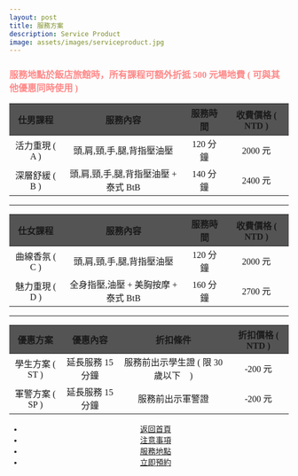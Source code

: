```yaml
---
layout: post
title: 服務方案
description: Service Product
image: assets/images/serviceproduct.jpg
---
```

 <!-- <center><img src="{{ site.baseurl }}/{{ page.image }}" width="800" height="400"> </center> -->

<div style="font-family:Microsoft JhengHei;"> 

<div class="box">
	<h3><font color="#FF8888">服務地點於飯店旅館時，所有課程可額外折抵 500 元場地費 ( 可與其他優惠同時使用 )</font></h3>
</div>

<div class="table">
	<table>
		<thead>
			<tr bgcolor="#545454">
				<th><center>仕男課程</center></th>
				<th><center>服務內容</center></th>
				<th><center>服務時間</center></th>
                <th><center>收費價格 ( NTD )</center></th>
			</tr>
		</thead>
		<tbody>
			<tr>
				<td><center>活力重現 ( A )</center></td>
				<td><center>頭,肩,頸,手,腿,背指壓油壓</center></td>
				<td><center>120 分鐘</center></td>
                <td><center>2000 元</center></td>
			</tr>
			<tr>
				<td><center>深層舒緩 ( B ) </center></td>
				<td><center>頭,肩,頸,手,腿,背指壓油壓 + 泰式 BtB</center></td>
				<td><center>140 分鐘</center></td>
                <td><center>2400 元</center></td>
			</tr>
		</tbody>
	</table>
</div>

<hr color="white" size="4" color="yellow">

<div class="table-wrapper">
	<table>
		<thead>
			<tr bgcolor="#545454" vertical="midle">
				<th><center>仕女課程</center></th>
				<th><center>服務內容</center></th>
				<th><center>服務時間</center></th>
                <th><center>收費價格 ( NTD )</center></th>
			</tr>
		</thead>
		<tbody>
            <tr>
				<td><center>曲線香氛 ( C )</center></td>
				<td><center>頭,肩,頸,手,腿,背指壓油壓</center></td>
				<td><center>120 分鐘</center></td>
                <td><center>2000 元</center></td>
			</tr>
            <tr>
				<td><center>魅力重現 ( D )</center></td>
				<td><center>全身指壓,油壓 + 美胸按摩 + 泰式 BtB</center></td>
				<td><center>160 分鐘</center></td>
                <td><center>2700 元</center></td>
			</tr>
		</tbody>
	</table>
</div>

<hr color="white" size="4" color="yellow">

<div class="table-wrapper">
	<table>
		<thead>
			<tr bgcolor="#545454">
				<th><center>優惠方案</center></th>
                <th><center>優惠內容</center></th>
				<th><center>折扣條件</center></th>
                <th><center>折扣價格 ( NTD )</center></th>
			</tr>
		</thead>
		<tbody>
            <tr>
				<td><center>學生方案 ( ST )</center></td>
                <td><center>延長服務 15 分鐘</center></td>
				<td><center>服務前出示學生證 ( 限 30 歲以下 )</center></td>
                <td><center>-200 元</center></td>
			</tr>
            <tr>
				<td><center>軍警方案 ( SP )</center></td>
                <td><center>延長服務 15 分鐘</center></td>
				<td><center>服務前出示軍警證</center></td>
                <td><center>-200 元</center></td>
			</tr>
		</tbody>
	</table>
</div>


<!-- Main -->
<div class="content">
    <p style="text-transform: uppercase;"></p>
         <ul class="actions">
            <center>
                <li><a href="{{site.basurl}}/" class="button">返回首頁</a></li>
                <li><a href="{{site.basurl}}/2018/01/08/precautions" class="button">注意事項</a></li>
                <li><a href="{{site.basurl}}/2018/01/02/location" class="button">服務地點</a></li>
                <li><a href="{{site.basurl}}/2018/01/03/contact" class="button">立即預約</a></li>
             </center>
        </ul>
</div>

</div>